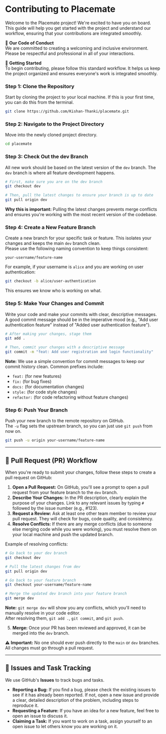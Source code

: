 # Contributing to Placemate
Welcome to the Placemate project! We're excited to have you on board. This guide will help you get started with the project and understand our workflow, ensuring that your contributions are integrated smoothly.

🤝 **Our Code of Conduct**  
We are committed to creating a welcoming and inclusive environment. Please be respectful and professional in all of your interactions.

🚀 **Getting Started**  
To begin contributing, please follow this standard workflow. It helps us keep the project organized and ensures everyone's work is integrated smoothly.

### Step 1: Clone the Repository
Start by cloning the project to your local machine. If this is your first time, you can do this from the terminal.

```bash
git clone https://github.com/Kishan-Thanki/placemate.git
```

### Step 2: Navigate to the Project Directory
Move into the newly cloned project directory.

```bash
cd placemate
```

### Step 3: Check Out the dev Branch
All new work should be based on the latest version of the `dev` branch. The `dev` branch is where all feature development happens.

```bash
# First, make sure you are on the dev branch
git checkout dev

# Then, pull the latest changes to ensure your branch is up to date
git pull origin dev
```

**Why this is important:** Pulling the latest changes prevents merge conflicts and ensures you're working with the most recent version of the codebase.

### Step 4: Create a New Feature Branch
Create a new branch for your specific task or feature. This isolates your changes and keeps the main `dev` branch clean.  
Please use the following naming convention to keep things consistent:

```
your-username/feature-name
```

For example, if your username is `alice` and you are working on user authentication:

```bash
git checkout -b alice/user-authentication
```

This ensures we know who is working on what.

### Step 5: Make Your Changes and Commit
Write your code and make your commits with clear, descriptive messages.  
A good commit message should be in the imperative mood (e.g., "Add user authentication feature" instead of "Added user authentication feature").

```bash
# After making your changes, stage them
git add .

# Then, commit your changes with a descriptive message
git commit -m "feat: Add user registration and login functionality"
```

**Note:** We use a simple convention for commit messages to keep our commit history clean. Common prefixes include:

- `feat:` (for new features)
- `fix:` (for bug fixes)
- `docs:` (for documentation changes)
- `style:` (for code style changes)
- `refactor:` (for code refactoring without feature changes)

### Step 6: Push Your Branch
Push your new branch to the remote repository on GitHub.  
The `-u` flag sets the upstream branch, so you can just use `git push` from now on.

```bash
git push -u origin your-username/feature-name
```

---

## 📝 Pull Request (PR) Workflow
When you're ready to submit your changes, follow these steps to create a pull request on GitHub:

1. **Open a Pull Request:** On GitHub, you'll see a prompt to open a pull request from your feature branch to the `dev` branch.  
2. **Describe Your Changes:** In the PR description, clearly explain the purpose of your changes. Link to any relevant issues by typing `#` followed by the issue number (e.g., #123).  
3. **Request a Review:** Ask at least one other team member to review your pull request. They will check for bugs, code quality, and consistency.  
4. **Resolve Conflicts:** If there are any merge conflicts (due to someone else merging code while you were working), you must resolve them on your local machine and push the updated branch.  

Example of resolving conflicts:

```bash
# Go back to your dev branch
git checkout dev

# Pull the latest changes from dev
git pull origin dev

# Go back to your feature branch
git checkout your-username/feature-name

# Merge the updated dev branch into your feature branch
git merge dev
```

**Note:** `git merge dev` will show you any conflicts, which you'll need to manually resolve in your code editor.  
After resolving them, `git add .`, `git commit`, and `git push`.

5. **Merge:** Once your PR has been reviewed and approved, it can be merged into the `dev` branch.

⚠️ **Important:** No one should ever push directly to the `main` or `dev` branches. All changes must go through a pull request.

---

## 🐛 Issues and Task Tracking
We use GitHub's **Issues** to track bugs and tasks.

- **Reporting a Bug:** If you find a bug, please check the existing issues to see if it has already been reported. If not, open a new issue and provide a clear, detailed description of the problem, including steps to reproduce it.  
- **Requesting a Feature:** If you have an idea for a new feature, feel free to open an issue to discuss it.  
- **Claiming a Task:** If you want to work on a task, assign yourself to an open issue to let others know you are working on it.